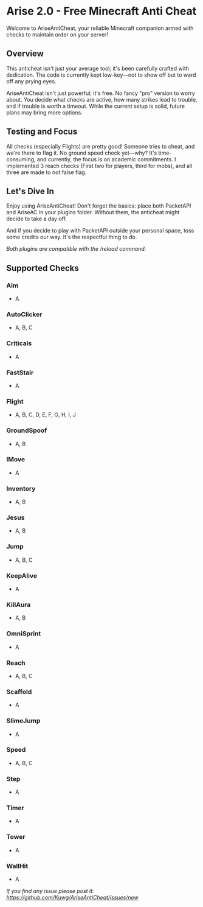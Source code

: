 # Arise 2.0 - Free Minecraft Anti Cheat

Welcome to AriseAntiCheat, your reliable Minecraft companion armed with checks to maintain order on your server!

## Overview

This anticheat isn't just your average tool; it's been carefully crafted with dedication. The code is currently kept low-key—not to show off but to ward off any prying eyes.

AriseAntiCheat isn't just powerful; it's free. No fancy "pro" version to worry about. You decide what checks are active, how many strikes lead to trouble, and if trouble is worth a timeout. While the current setup is solid, future plans may bring more options.

## Testing and Focus

All checks (especially Flights) are pretty good! Someone tries to cheat, and we're there to flag it. No ground speed check yet—why? It's time-consuming, and currently, the focus is on academic commitments.
I implemented 3 reach checks (First two for players, third for mobs), and all three are made to not false flag.

## Let's Dive In

Enjoy using AriseAntiCheat! Don't forget the basics: place both PacketAPI and AriseAC in your plugins folder. Without them, the anticheat might decide to take a day off.

And if you decide to play with PacketAPI outside your personal space, toss some credits our way. It's the respectful thing to do.

*Both plugins are compatible with the /reload command.*

## Supported Checks

### Aim
- A

### AutoClicker
- A, B, C

### Criticals
- A

### FastStair
- A

### Flight
- A, B, C, D, E, F, G, H, I, J

### GroundSpoof
- A, B

### IMove
- A

### Inventory
- A, B

### Jesus
- A, B

### Jump
- A, B, C

### KeepAlive
- A

### KillAura
- A, B

### OmniSprint
- A

### Reach
- A, B, C

### Scaffold
- A

### SlimeJump
- A

### Speed
- A, B, C

### Step
- A

### Timer
- A

### Tower
- A

### WallHit
- A

_If you find any issue please post it: https://github.com/Kuwg/AriseAntiCheat/issues/new_
